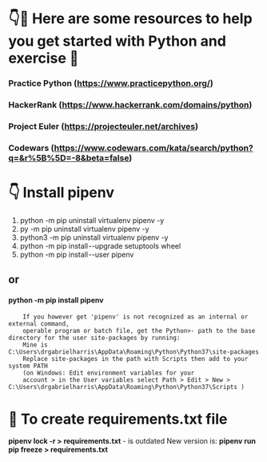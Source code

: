 # 👇️🎯 Here are some resources to help you get started with Python and exercise 💪

### Practice Python (https://www.practicepython.org/)
### HackerRank (https://www.hackerrank.com/domains/python)
### Project Euler (https://projecteuler.net/archives)
### Codewars (https://www.codewars.com/kata/search/python?q=&r%5B%5D=-8&beta=false)


# 👇️ Install pipenv
1. python -m pip uninstall virtualenv pipenv -y
2. py -m pip uninstall virtualenv pipenv -y
3. python3 -m pip uninstall virtualenv pipenv -y
4. python -m pip install --upgrade setuptools wheel
5. python -m pip install --user pipenv

## or 
#### python -m pip install pipenv 
```
    If you however get 'pipenv' is not recognized as an internal or external command, 
    operable program or batch file, get the Python>- path to the base directory for the user site-packages by running:
    Mine is C:\Users\drgabrielharris\AppData\Roaming\Python\Python37\site-packages
    Replace site-packages in the path with Scripts then add to your system PATH 
    (on Windows: Edit environment variables for your  
    account > in the User variables select Path > Edit > New > C:\Users\drgabrielharris\AppData\Roaming\Python\Python37\Scripts )
```


# 🎯 To create requirements.txt file
**pipenv lock -r > requirements.txt**  - is outdated
New version is: **pipenv run pip freeze  > requirements.txt**
